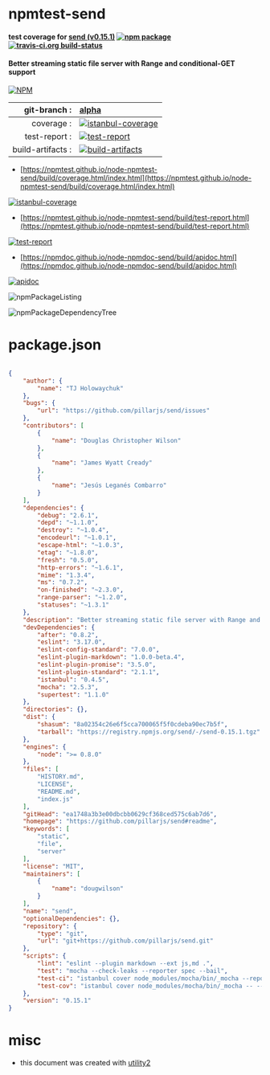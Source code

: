 # npmtest-send

#### test coverage for  [send (v0.15.1)](https://github.com/pillarjs/send#readme)  [![npm package](https://img.shields.io/npm/v/npmtest-send.svg?style=flat-square)](https://www.npmjs.org/package/npmtest-send) [![travis-ci.org build-status](https://api.travis-ci.org/npmtest/node-npmtest-send.svg)](https://travis-ci.org/npmtest/node-npmtest-send)

#### Better streaming static file server with Range and conditional-GET support

[![NPM](https://nodei.co/npm/send.png?downloads=true&downloadRank=true&stars=true)](https://www.npmjs.com/package/send)

| git-branch : | [alpha](https://github.com/npmtest/node-npmtest-send/tree/alpha)|
|--:|:--|
| coverage : | [![istanbul-coverage](https://npmtest.github.io/node-npmtest-send/build/coverage.badge.svg)](https://npmtest.github.io/node-npmtest-send/build/coverage.html/index.html)|
| test-report : | [![test-report](https://npmtest.github.io/node-npmtest-send/build/test-report.badge.svg)](https://npmtest.github.io/node-npmtest-send/build/test-report.html)|
| build-artifacts : | [![build-artifacts](https://npmtest.github.io/node-npmtest-send/glyphicons_144_folder_open.png)](https://github.com/npmtest/node-npmtest-send/tree/gh-pages/build)|

- [https://npmtest.github.io/node-npmtest-send/build/coverage.html/index.html](https://npmtest.github.io/node-npmtest-send/build/coverage.html/index.html)

[![istanbul-coverage](https://npmtest.github.io/node-npmtest-send/build/screenCapture.buildCi.browser.%252Ftmp%252Fbuild%252Fcoverage.lib.html.png)](https://npmtest.github.io/node-npmtest-send/build/coverage.html/index.html)

- [https://npmtest.github.io/node-npmtest-send/build/test-report.html](https://npmtest.github.io/node-npmtest-send/build/test-report.html)

[![test-report](https://npmtest.github.io/node-npmtest-send/build/screenCapture.buildCi.browser.%252Ftmp%252Fbuild%252Ftest-report.html.png)](https://npmtest.github.io/node-npmtest-send/build/test-report.html)

- [https://npmdoc.github.io/node-npmdoc-send/build/apidoc.html](https://npmdoc.github.io/node-npmdoc-send/build/apidoc.html)

[![apidoc](https://npmdoc.github.io/node-npmdoc-send/build/screenCapture.buildCi.browser.%252Ftmp%252Fbuild%252Fapidoc.html.png)](https://npmdoc.github.io/node-npmdoc-send/build/apidoc.html)

![npmPackageListing](https://npmtest.github.io/node-npmtest-send/build/screenCapture.npmPackageListing.svg)

![npmPackageDependencyTree](https://npmtest.github.io/node-npmtest-send/build/screenCapture.npmPackageDependencyTree.svg)



# package.json

```json

{
    "author": {
        "name": "TJ Holowaychuk"
    },
    "bugs": {
        "url": "https://github.com/pillarjs/send/issues"
    },
    "contributors": [
        {
            "name": "Douglas Christopher Wilson"
        },
        {
            "name": "James Wyatt Cready"
        },
        {
            "name": "Jesús Leganés Combarro"
        }
    ],
    "dependencies": {
        "debug": "2.6.1",
        "depd": "~1.1.0",
        "destroy": "~1.0.4",
        "encodeurl": "~1.0.1",
        "escape-html": "~1.0.3",
        "etag": "~1.8.0",
        "fresh": "0.5.0",
        "http-errors": "~1.6.1",
        "mime": "1.3.4",
        "ms": "0.7.2",
        "on-finished": "~2.3.0",
        "range-parser": "~1.2.0",
        "statuses": "~1.3.1"
    },
    "description": "Better streaming static file server with Range and conditional-GET support",
    "devDependencies": {
        "after": "0.8.2",
        "eslint": "3.17.0",
        "eslint-config-standard": "7.0.0",
        "eslint-plugin-markdown": "1.0.0-beta.4",
        "eslint-plugin-promise": "3.5.0",
        "eslint-plugin-standard": "2.1.1",
        "istanbul": "0.4.5",
        "mocha": "2.5.3",
        "supertest": "1.1.0"
    },
    "directories": {},
    "dist": {
        "shasum": "8a02354c26e6f5cca700065f5f0cdeba90ec7b5f",
        "tarball": "https://registry.npmjs.org/send/-/send-0.15.1.tgz"
    },
    "engines": {
        "node": ">= 0.8.0"
    },
    "files": [
        "HISTORY.md",
        "LICENSE",
        "README.md",
        "index.js"
    ],
    "gitHead": "ea1748a3b3e00dbcbb0629cf368ced575c6ab7d6",
    "homepage": "https://github.com/pillarjs/send#readme",
    "keywords": [
        "static",
        "file",
        "server"
    ],
    "license": "MIT",
    "maintainers": [
        {
            "name": "dougwilson"
        }
    ],
    "name": "send",
    "optionalDependencies": {},
    "repository": {
        "type": "git",
        "url": "git+https://github.com/pillarjs/send.git"
    },
    "scripts": {
        "lint": "eslint --plugin markdown --ext js,md .",
        "test": "mocha --check-leaks --reporter spec --bail",
        "test-ci": "istanbul cover node_modules/mocha/bin/_mocha --report lcovonly -- --check-leaks --reporter spec",
        "test-cov": "istanbul cover node_modules/mocha/bin/_mocha -- --check-leaks --reporter dot"
    },
    "version": "0.15.1"
}
```



# misc
- this document was created with [utility2](https://github.com/kaizhu256/node-utility2)
